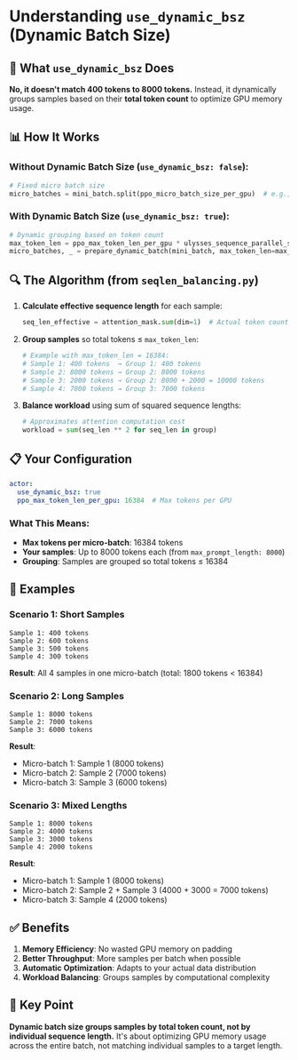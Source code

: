 # Understanding `use_dynamic_bsz` (Dynamic Batch Size)

## 🎯 What `use_dynamic_bsz` Does

**No, it doesn't match 400 tokens to 8000 tokens.** Instead, it dynamically groups samples based on their **total token count** to optimize GPU memory usage.

## 📊 How It Works

### **Without Dynamic Batch Size (`use_dynamic_bsz: false`):**
```python
# Fixed micro batch size
micro_batches = mini_batch.split(ppo_micro_batch_size_per_gpu)  # e.g., split into groups of 2
```

### **With Dynamic Batch Size (`use_dynamic_bsz: true`):**
```python
# Dynamic grouping based on token count
max_token_len = ppo_max_token_len_per_gpu * ulysses_sequence_parallel_size  # e.g., 16384
micro_batches, _ = prepare_dynamic_batch(mini_batch, max_token_len=max_token_len)
```

## 🔍 The Algorithm (from `seqlen_balancing.py`)

1. **Calculate effective sequence length** for each sample:
   ```python
   seq_len_effective = attention_mask.sum(dim=1)  # Actual token count per sample
   ```

2. **Group samples** so total tokens ≤ `max_token_len`:
   ```python
   # Example with max_token_len = 16384:
   # Sample 1: 400 tokens  → Group 1: 400 tokens
   # Sample 2: 8000 tokens → Group 2: 8000 tokens  
   # Sample 3: 2000 tokens → Group 2: 8000 + 2000 = 10000 tokens
   # Sample 4: 7000 tokens → Group 3: 7000 tokens
   ```

3. **Balance workload** using sum of squared sequence lengths:
   ```python
   # Approximates attention computation cost
   workload = sum(seq_len ** 2 for seq_len in group)
   ```

## 📋 Your Configuration

```yaml
actor:
  use_dynamic_bsz: true
  ppo_max_token_len_per_gpu: 16384  # Max tokens per GPU
```

### **What This Means:**
- **Max tokens per micro-batch**: 16384 tokens
- **Your samples**: Up to 8000 tokens each (from `max_prompt_length: 8000`)
- **Grouping**: Samples are grouped so total tokens ≤ 16384

## 🎯 Examples

### **Scenario 1: Short Samples**
```
Sample 1: 400 tokens
Sample 2: 600 tokens  
Sample 3: 500 tokens
Sample 4: 300 tokens
```
**Result**: All 4 samples in one micro-batch (total: 1800 tokens < 16384)

### **Scenario 2: Long Samples**
```
Sample 1: 8000 tokens
Sample 2: 7000 tokens
Sample 3: 6000 tokens
```
**Result**: 
- Micro-batch 1: Sample 1 (8000 tokens)
- Micro-batch 2: Sample 2 (7000 tokens) 
- Micro-batch 3: Sample 3 (6000 tokens)

### **Scenario 3: Mixed Lengths**
```
Sample 1: 8000 tokens
Sample 2: 4000 tokens
Sample 3: 3000 tokens
Sample 4: 2000 tokens
```
**Result**:
- Micro-batch 1: Sample 1 (8000 tokens)
- Micro-batch 2: Sample 2 + Sample 3 (4000 + 3000 = 7000 tokens)
- Micro-batch 3: Sample 4 (2000 tokens)

## ✅ Benefits

1. **Memory Efficiency**: No wasted GPU memory on padding
2. **Better Throughput**: More samples per batch when possible
3. **Automatic Optimization**: Adapts to your actual data distribution
4. **Workload Balancing**: Groups samples by computational complexity

## 🎯 Key Point

**Dynamic batch size groups samples by total token count, not by individual sequence length.** It's about optimizing GPU memory usage across the entire batch, not matching individual samples to a target length.
